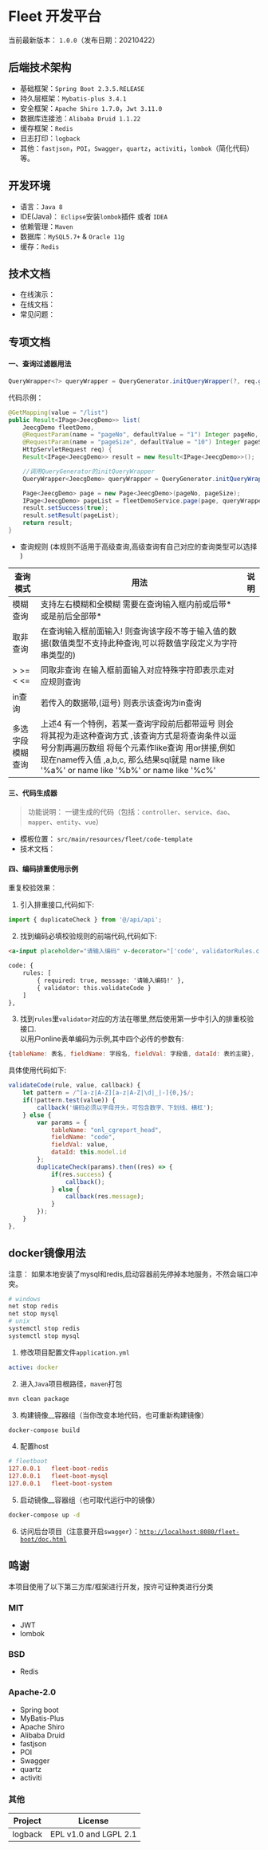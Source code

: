 # Fleet 开发平台

当前最新版本： `1.0.0`（发布日期：20210422）

## 后端技术架构

- 基础框架：`Spring Boot 2.3.5.RELEASE`
- 持久层框架：`Mybatis-plus 3.4.1`
- 安全框架：`Apache Shiro 1.7.0`，`Jwt 3.11.0`
- 数据库连接池：`Alibaba Druid 1.1.22`
- 缓存框架：`Redis`
- 日志打印：`logback`
- 其他：`fastjson`，`POI`，`Swagger`，`quartz`，`activiti`，`lombok`（简化代码）等。

## 开发环境

- 语言：`Java 8`
- IDE(Java)： `Eclipse`安装`lombok`插件 或者 `IDEA`
- 依赖管理：`Maven`
- 数据库：`MySQL5.7+`  &  `Oracle 11g`
- 缓存：`Redis`

## 技术文档

- 在线演示：  
- 在线文档：  
- 常见问题：  

## 专项文档

#### 一、查询过滤器用法

```java
QueryWrapper<?> queryWrapper = QueryGenerator.initQueryWrapper(?, req.getParameterMap());
```

代码示例：

```java
@GetMapping(value = "/list")
public Result<IPage<JeecgDemo>> list(
    JeecgDemo fleetDemo,
    @RequestParam(name = "pageNo", defaultValue = "1") Integer pageNo, 
    @RequestParam(name = "pageSize", defaultValue = "10") Integer pageSize,
    HttpServletRequest req) {
    Result<IPage<JeecgDemo>> result = new Result<IPage<JeecgDemo>>();

    //调用QueryGenerator的initQueryWrapper
    QueryWrapper<JeecgDemo> queryWrapper = QueryGenerator.initQueryWrapper(fleetDemo, req.getParameterMap());

    Page<JeecgDemo> page = new Page<JeecgDemo>(pageNo, pageSize);
    IPage<JeecgDemo> pageList = fleetDemoService.page(page, queryWrapper);
    result.setSuccess(true);
    result.setResult(pageList);
    return result;
}
```

- 查询规则 (本规则不适用于高级查询,高级查询有自己对应的查询类型可以选择 )

| 查询模式           | 用法    | 说明                         |
|---------- |-------------------------------------------------------|------------------|
| 模糊查询     | 支持左右模糊和全模糊  需要在查询输入框内前或后带\*或是前后全部带\* |    |
| 取非查询     | 在查询输入框前面输入! 则查询该字段不等于输入值的数据(数值类型不支持此种查询,可以将数值字段定义为字符串类型的) |    |
| \>  \>= < <=     | 同取非查询 在输入框前面输入对应特殊字符即表示走对应规则查询 |    |
| in查询     | 若传入的数据带,(逗号) 则表示该查询为in查询 |    |
| 多选字段模糊查询     | 上述4 有一个特例，若某一查询字段前后都带逗号 则会将其视为走这种查询方式 ,该查询方式是将查询条件以逗号分割再遍历数组 将每个元素作like查询 用or拼接,例如 现在name传入值 ,a,b,c, 那么结果sql就是 name like '%a%' or name like '%b%' or name like '%c%' |    |

#### 三、代码生成器

> 功能说明：   一键生成的代码（包括：`controller`、`service`、`dao`、`mapper`、`entity`、`vue`）
 
 - 模板位置： `src/main/resources/fleet/code-template`
 - 技术文档： 

#### 四、编码排重使用示例

重复校验效果：

1. 引入排重接口,代码如下:  
 
```javascript
import { duplicateCheck } from '@/api/api';
```

2. 找到编码必填校验规则的前端代码,代码如下:  
  
```html
<a-input placeholder="请输入编码" v-decorator="['code', validatorRules.code]"/>

code: {
    rules: [
        { required: true, message: '请输入编码!' },
        { validator: this.validateCode }
    ]
},
```

3. 找到`rules`里`validator`对应的方法在哪里,然后使用第一步中引入的排重校验接口.  
  以用户online表单编码为示例,其中四个必传的参数有:  
    
```javascript
{tableName: 表名, fieldName: 字段名, fieldVal: 字段值, dataId: 表的主键},
```

具体使用代码如下:

```javascript
validateCode(rule, value, callback) {
    let pattern = /^[a-z|A-Z][a-z|A-Z|\d|_|-]{0,}$/;
    if(!pattern.test(value)) {
        callback('编码必须以字母开头，可包含数字、下划线、横杠');
    } else {
        var params = {
            tableName: "onl_cgreport_head",
            fieldName: "code",
            fieldVal: value,
            dataId: this.model.id
        };
        duplicateCheck(params).then((res) => {
            if(res.success) {
                callback();
            } else {
                callback(res.message);
            }
        });
    }
},
```

## docker镜像用法

注意： 如果本地安装了mysql和redis,启动容器前先停掉本地服务，不然会端口冲突。
```bash
# windows
net stop redis
net stop mysql
# unix
systemctl stop redis
systemctl stop mysql
```
1. 修改项目配置文件`application.yml`
```yml
active: docker
```

2. 进入`Java`项目根路径，`maven`打包
```bash
mvn clean package
```

3. 构建镜像__容器组（当你改变本地代码，也可重新构建镜像）
```bash
docker-compose build
```

4. 配置host
```conf
# fleetboot
127.0.0.1   fleet-boot-redis
127.0.0.1   fleet-boot-mysql
127.0.0.1   fleet-boot-system
```

5. 启动镜像__容器组（也可取代运行中的镜像）
```bash
docker-compose up -d
```

6. 访问后台项目（注意要开启`swagger`）：[`http://localhost:8080/fleet-boot/doc.html`](http://localhost:8080/fleet-boot/doc.html)

## 鸣谢

本项目使用了以下第三方库/框架进行开发，按许可证种类进行分类

### MIT

* JWT
* lombok

### BSD

* Redis

### Apache-2.0

* Spring boot
* MyBatis-Plus
* Apache Shiro
* Alibaba Druid
* fastjson
* POI
* Swagger
* quartz
* activiti

### 其他

|Project|License|
|---|---|
|logback|EPL v1.0 and LGPL 2.1|
